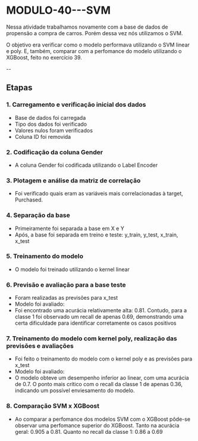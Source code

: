 # MODULO-40---SVM

Nessa atividade trabalhamos novamente com a base de dados de propensão a compra de carros. Porém dessa vez nós utilizamos o SVM.

O objetivo era verificar como o modelo performava utilizando o SVM linear e poly. E, também, comparar com a perfomance do modelo utilizando o XGBoost, feito no exercício 39.

--

## Etapas 

### 1. Carregamento e verificação inicial dos dados
- Base de dados foi carregada
- Tipo dos dados foi verificado
- Valores nulos foram verificados
- Coluna ID foi removida

### 2. Codificação da coluna Gender
- A coluna Gender foi codificada utilizando o Label Encoder

### 3. Plotagem e análise da matriz de correlação
- Foi verificado quais eram as variáveis mais correlacionadas à target, Purchased.

### 4. Separação da base
- Primeiramente foi separada a base em X e Y
- Após, a base foi separada em treino e teste: y_train, y_test, x_train, x_test

### 5. Treinamento do modelo
- O modelo foi treinado utilizando o kernel linear

### 6. Previsão e avaliação para a base teste
- Foram realizadas as previsões para x_test
- Modelo foi avaliado:
- Foi encontrado uma acurácia relativamente alta: 0.81. Contudo, para a classe 1 foi observado um recall de apenas 0.69, demonstrando uma certa dificuldade para identificar corretamente os casos positivos

### 7. Treinamento do modelo com kernel poly, realização das previsões e avaliações
- Foi feito o treinamento do modelo com o kernel poly e as previsões para x_test
- Modelo foi avaliado:
- O modelo obteve um desempenho inferior ao linear, com uma acurácia de 0.7. O ponto mais crítico com o recall da classe 1 de apenas 0.36, indicando um possível enviesamento do modelo.

### 8. Comparação SVM x XGBoost
- Ao comparar a perfomance dos modelos SVM com o XGBoost pôde-se observar uma perfomance superior do XGBoost. Tanto na acurácia geral: 0.905 a 0.81. Quanto no recall da classe 1: 0.86 a 0.69

